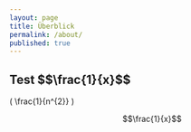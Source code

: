 ```yaml
---
layout: page
title: Überblick
permalink: /about/
published: true
---
```


<h2>Test $$\frac{1}{x}$$ </h2>

\( \frac{1}{n^{2}} \)

$$\frac{1}{x}$$
